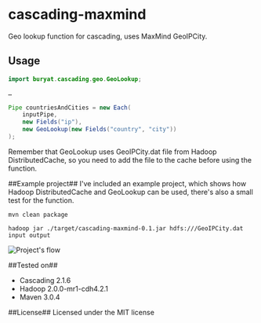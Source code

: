cascading-maxmind
=================
Geo lookup function for cascading, uses MaxMind GeoIPCity.


## Usage ##
```java
import buryat.cascading.geo.GeoLookup;

…

Pipe countriesAndCities = new Each(
	inputPipe,
	new Fields("ip"),
	new GeoLookup(new Fields("country", "city"))
);
```
	
Remember that GeoLookup uses GeoIPCity.dat file from Hadoop DistributedCache, so you need to add the file to the cache before using the function.

##Example project##
I've included an example project, which shows how Hadoop DistributedCache and GeoLookup can be used, there's also a small test for the function.

	mvn clean package
	
	hadoop jar ./target/cascading-maxmind-0.1.jar hdfs:///GeoIPCity.dat input output
	

![Project's flow](http://sedictor.ru/13/06/12/1371023185.png "Project's flow")
	
	
##Tested on##
* Cascading 2.1.6
* Hadoop 2.0.0-mr1-cdh4.2.1
* Maven 3.0.4

##License##
Licensed under the MIT license